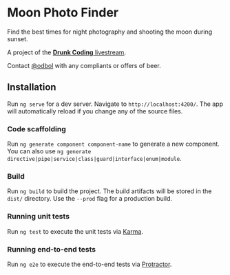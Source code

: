 # Moon Photo Finder

Find the best times for night photography and shooting the moon during sunset.

A project of the [**Drunk Coding** livestream](https://www.twitch.tv/phreakhead).

Contact [@odbol](http://odbol.com) with any compliants or offers of beer.

## Installation

Run `ng serve` for a dev server. Navigate to `http://localhost:4200/`. The app will automatically reload if you change any of the source files.
 
### Code scaffolding
 
Run `ng generate component component-name` to generate a new component. You can also use `ng generate directive|pipe|service|class|guard|interface|enum|module`.
 
### Build
 
Run `ng build` to build the project. The build artifacts will be stored in the `dist/` directory. Use the `--prod` flag for a production build.
 
### Running unit tests
 
Run `ng test` to execute the unit tests via [Karma](https://karma-runner.github.io).
 
### Running end-to-end tests
 
Run `ng e2e` to execute the end-to-end tests via [Protractor](http://www.protractortest.org/).
